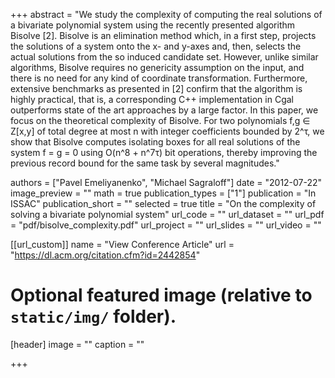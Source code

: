 +++
abstract = "We study the complexity of computing the real solutions of a bivariate polynomial system using the recently presented algorithm Bisolve [2]. Bisolve is an elimination method which, in a first step, projects the solutions of a system onto the x- and y-axes and, then, selects the actual solutions from the so induced candidate set. However, unlike similar algorithms, Bisolve requires no genericity assumption on the input, and there is no need for any kind of coordinate transformation. Furthermore, extensive benchmarks as presented in [2] confirm that the algorithm is highly practical, that is, a corresponding C++ implementation in Cgal outperforms state of the art approaches by a large factor. In this paper, we focus on the theoretical complexity of Bisolve. For two polynomials f,g ∈ Z[x,y] of total degree at most n with integer coefficients bounded by 2^τ, we show that Bisolve computes isolating boxes for all real solutions of the system f = g = 0 using O(n^8 + n^7τ) bit operations, thereby improving the previous record bound for the same task by several magnitudes."

authors = ["Pavel Emeliyanenko", "Michael Sagraloff"]
date = "2012-07-22"
image_preview = ""
math = true
publication_types = ["1"]
publication = "In ISSAC"
publication_short = ""
selected = true
title = "On the complexity of solving a bivariate polynomial system"
url_code = ""
url_dataset = ""
url_pdf = "pdf/bisolve_complexity.pdf"
url_project = ""
url_slides = ""
url_video = ""

[[url_custom]]
name = "View Conference Article"
url = "https://dl.acm.org/citation.cfm?id=2442854"

# Optional featured image (relative to `static/img/` folder).
[header]
image = ""
caption = ""

+++
